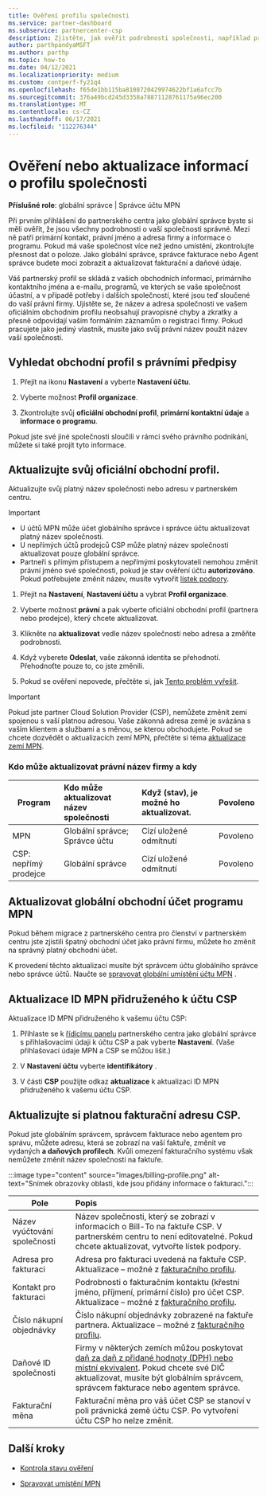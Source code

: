 ```yaml
---
title: Ověření profilu společnosti
ms.service: partner-dashboard
ms.subservice: partnercenter-csp
description: Zjistěte, jak ověřit podrobnosti společnosti, například primární kontakt, adresu a informace o programu. Můžete také aktualizovat své právní a fakturační adresy.
author: parthpandyaMSFT
ms.author: parthp
ms.topic: how-to
ms.date: 04/12/2021
ms.localizationpriority: medium
ms.custom: contperf-fy21q4
ms.openlocfilehash: f65de1bb115ba8108720429974622bf1a6afcc7b
ms.sourcegitcommit: 376a49bcd245d3358a78871128761175a96ec200
ms.translationtype: MT
ms.contentlocale: cs-CZ
ms.lasthandoff: 06/17/2021
ms.locfileid: "112276344"
---
```

# <a name="verify-or-update-your-company-profile-information"></a>Ověření nebo aktualizace informací o profilu společnosti 

**Příslušné role**: globální správce | Správce účtu MPN

Při prvním přihlášení do partnerského centra jako globální správce byste si měli ověřit, že jsou všechny podrobnosti o vaší společnosti správné. Mezi ně patří primární kontakt, právní jméno a adresa firmy a informace o programu. Pokud má vaše společnost více než jedno umístění, zkontrolujte přesnost dat o poloze. Jako globální správce, správce fakturace nebo Agent správce budete moci zobrazit a aktualizovat fakturační a daňové údaje.

Váš partnerský profil se skládá z vašich obchodních informací, primárního kontaktního jména a e-mailu, programů, ve kterých se vaše společnost účastní, a v případě potřeby i dalších společností, které jsou teď sloučené do vaší právní firmy. Ujistěte se, že název a adresa společnosti ve vašem oficiálním obchodním profilu neobsahují pravopisné chyby a zkratky a přesně odpovídají vašim formálním záznamům o registraci firmy. Pokud pracujete jako jediný vlastník, musíte jako svůj právní název použít název vaší společnosti.


## <a name="locate-the-legal-business-profile"></a>Vyhledat obchodní profil s právními předpisy

1. Přejít na ikonu **Nastavení** a vyberte **Nastavení účtu**.
 
1. Vyberte možnost **Profil organizace**. 

2. Zkontrolujte svůj **oficiální obchodní profil**, **primární kontaktní údaje** a **informace o programu**.

Pokud jste své jiné společnosti sloučili v rámci svého právního podnikání, můžete si také projít tyto informace. 

## <a name="update-your-legal-business-profile"></a>Aktualizujte svůj oficiální obchodní profil. 

Aktualizujte svůj platný název společnosti nebo adresu v partnerském centru.

>[!Important]
>- U účtů MPN může účet globálního správce i správce účtu aktualizovat platný název společnosti.
>- U nepřímých účtů prodejců CSP může platný název společnosti aktualizovat pouze globální správce. 
>- Partneři s přímým přístupem a nepřímými poskytovateli nemohou změnit právní jméno své společnosti, pokud je stav ověření účtu **autorizováno**. Pokud potřebujete změnit název, musíte vytvořit [lístek podpory](https://partner.microsoft.com/dashboard/support/servicerequests/create?stage=2&topicid=eb74583c-61b3-2124-bffc-00920e0ae772).



1. Přejít na **Nastavení**, **Nastavení účtu** a vybrat **Profil organizace**.

2. Vyberte možnost **právní**  a pak vyberte oficiální obchodní profil (partnera nebo prodejce), který chcete aktualizovat.

1. Klikněte na **aktualizovat**  vedle název společnosti nebo adresa a změňte podrobnosti.
 
1. Když vyberete **Odeslat**, vaše zákonná identita se přehodnotí. Přehodnoťte pouze to, co jste změnili.

1. Pokud se ověření nepovede, přečtěte si, jak [Tento problém vyřešit](verification-responses.md).

>[!Important]
>Pokud jste partner Cloud Solution Provider (CSP), nemůžete změnit zemi spojenou s vaší platnou adresou. Vaše zákonná adresa země je svázána s vaším klientem a službami a s měnou, se kterou obchodujete. Pokud se chcete dozvědět o aktualizacích zemí MPN, přečtěte si téma  [aktualizace zemí MPN](manage-locations.md#change-country-of-partner-global-account).


### <a name="who-can-update-legal-business-name-and-when"></a>Kdo může aktualizovat právní název firmy a kdy

|**Program**|**Kdo může aktualizovat název společnosti**|**Když (stav), je možné ho aktualizovat.**|**Povoleno**|
|---------------------|:-------------------------------|:------------|:-----------------|
MPN|Globální správce; Správce účtu|Cizí uložené odmítnutí| Povoleno|
|CSP: nepřímý prodejce|Globální správce|Cizí uložené odmítnutí| Povoleno|


## <a name="update-your-mpn-global-business-account"></a>Aktualizovat globální obchodní účet programu MPN

Pokud během migrace z partnerského centra pro členství v partnerském centru jste zjistili špatný obchodní účet jako právní firmu, můžete ho změnit na správný platný obchodní účet.

K provedení těchto aktualizací musíte být správcem účtu globálního správce nebo správce účtů. Naučte se [spravovat globální umístění účtu MPN](manage-locations.md) .


## <a name="update-your-mpn-id-associated-with-your-csp-account"></a>Aktualizace ID MPN přidruženého k účtu CSP

Aktualizace ID MPN přidruženého k vašemu účtu CSP:

1. Přihlaste se k [řídicímu panelu](https://partner.microsoft.com/dashboard/home) partnerského centra jako globální správce s přihlašovacími údaji k účtu CSP a pak vyberte **Nastavení**. (Vaše přihlašovací údaje MPN a CSP se můžou lišit.)
 
1. V **Nastavení účtu** vyberte **identifikátory** .

1. V části **CSP** použijte odkaz **aktualizace** k aktualizaci ID MPN přidruženého k vašemu účtu CSP. 


## <a name="update-your-csp-legal-billing-address"></a>Aktualizujte si platnou fakturační adresu CSP.

Pokud jste globálním správcem, správcem fakturace nebo agentem pro správu, můžete adresu, která se zobrazí na vaší faktuře, změnit ve vydaných **a daňových profilech**. Kvůli omezení fakturačního systému však nemůžete změnit název společnosti na faktuře.

:::image type="content" source="images/billing-profile.png" alt-text="Snímek obrazovky oblasti, kde jsou přidány informace o fakturaci.":::

|**Pole**  |**Popis**|  
|---------------------|:------------------|
|Název vyúčtování společnosti|Název společnosti, který se zobrazí v informacích o Bill-To na faktuře CSP.  V partnerském centru to není editovatelné.  Pokud chcete aktualizovat, vytvořte lístek podpory.|
|Adresa pro fakturaci|Adresa pro fakturaci uvedená na faktuře CSP. Aktualizace – možné z [fakturačního profilu](https://partner.microsoft.com/dashboard/account/v3/accountsettings/billingprofile#commercial).|
|Kontakt pro fakturaci|Podrobnosti o fakturačním kontaktu (křestní jméno, příjmení, primární číslo) pro účet CSP.  Aktualizace – možné z [fakturačního profilu](https://partner.microsoft.com/dashboard/account/v3/accountsettings/billingprofile#commercial).|
|Číslo nákupní objednávky|Číslo nákupní objednávky zobrazené na faktuře partnera.  Aktualizace – možné z [fakturačního profilu](https://partner.microsoft.com/dashboard/account/v3/accountsettings/billingprofile#commercial).|
|Daňové ID společnosti|Firmy v některých zemích můžou poskytovat [daň za daň z přidané hodnoty (DPH) nebo místní ekvivalent](./organization-tax-info.md). Pokud chcete své DIČ aktualizovat, musíte být globálním správcem, správcem fakturace nebo agentem správce.|
|Fakturační měna|Fakturační měna pro váš účet CSP se stanoví v poli právnická země účtu CSP.  Po vytvoření účtu CSP ho nelze změnit.|

## <a name="next-steps"></a>Další kroky

- [Kontrola stavu ověření](verification-responses.md)

- [Spravovat umístění MPN](manage-locations.md)